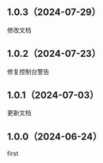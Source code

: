 ## 1.0.3（2024-07-29）
修改文档
## 1.0.2（2024-07-23）
修复控制台警告
## 1.0.1（2024-07-03）
更新文档
## 1.0.0（2024-06-24）
first
